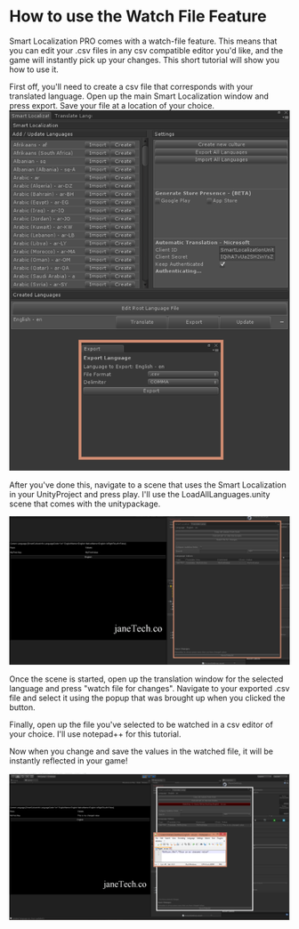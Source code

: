 # How to use the Watch File Feature
Smart Localization PRO comes with a watch-file feature. This means that you can edit your .csv files in any csv compatible editor you'd like, and the game will instantly pick up your changes. This short tutorial will show you how to use it.

First off, you'll need to create a csv file that corresponds with your translated language. Open up the main Smart Localization window and press export. Save your file at a location of your choice. 
![alt](img/watch-file-1.png)

After you've done this, navigate to a scene that uses the Smart Localization in your UnityProject and press play. I'll use the LoadAllLanguages.unity scene that comes with the unitypackage.

![alt](img/watch-file-2.png)

Once the scene is started, open up the translation window for the selected language and press "watch file for changes". Navigate to your exported .csv file and select it using the popup that was brought up when you clicked the button.

Finally, open up the file you've selected to be watched in a csv editor of your choice. I'll use notepad++ for this tutorial.

Now when you change and save the values in the watched file, it will be instantly reflected in your game!

![alt](img/watch-file-3.png)
